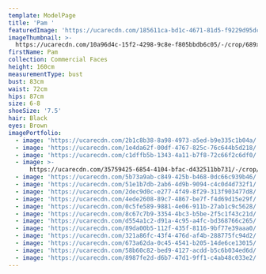 ```yaml
---
template: ModelPage
title: 'Pam '
featuredImage: 'https://ucarecdn.com/185611ca-bd1c-4671-81d5-f9229d95dc41/'
imageThumbnail: >-
  https://ucarecdn.com/10a96d4c-15f2-4298-9c8e-f805bbdb6c05/-/crop/689x966/44,0/-/preview/
firstName: Pam
collection: Commercial Faces
height: 160cm
measurementType: bust
bust: 83cm
waist: 72cm
hips: 87cm
size: 6-8
shoeSize: '7.5'
hair: Black
eyes: Brown
imagePortfolio:
  - image: 'https://ucarecdn.com/2b1c8b38-8a98-4973-a5ed-b9e335c1b04a/'
  - image: 'https://ucarecdn.com/1e4da62f-00df-4767-825c-76c644b5d218/'
  - image: 'https://ucarecdn.com/c1dffb5b-1343-4a11-b7f8-72c66f2c6df0/'
  - image: >-
      https://ucarecdn.com/35759425-6854-4104-bfac-d432511bb731/-/crop/956x1313/138,666/-/preview/
  - image: 'https://ucarecdn.com/5b73a9ab-c849-425b-b468-0dc66c939b46/'
  - image: 'https://ucarecdn.com/51e1b7db-2ab6-4d9b-9094-c4c0d4d732f1/'
  - image: 'https://ucarecdn.com/2dec9d0c-e277-4f49-8f29-313f903477d8/'
  - image: 'https://ucarecdn.com/4ede2608-89c7-4867-be7f-f4d69d15e29f/'
  - image: 'https://ucarecdn.com/0c5fe589-9881-4e06-911b-27ab1c9c5628/'
  - image: 'https://ucarecdn.com/8c67c7b9-3354-4bc3-b5be-2f5c1f43c21d/'
  - image: 'https://ucarecdn.com/d554a1c2-d91a-4c95-a4fc-bd368766c265/'
  - image: 'https://ucarecdn.com/89da00b5-112f-435f-8116-9bf77e39aaa0/'
  - image: 'https://ucarecdn.com/321a86fc-43f4-476d-af4b-288775fc94d2/'
  - image: 'https://ucarecdn.com/673a62da-0c45-4541-b205-14de6ce13015/'
  - image: 'https://ucarecdn.com/58b60c82-bed9-4127-acdd-b5c6b034ed6d/'
  - image: 'https://ucarecdn.com/8987fe2d-d6b7-47d1-9ff1-c4ab48c033e2/'
---
```


